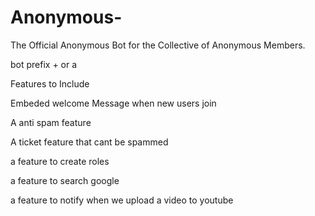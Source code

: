 # Anonymous-
The Official Anonymous Bot for the Collective of Anonymous Members.

bot prefix + or a

Features to Include 

Embeded welcome Message when new users join 

A anti spam feature 

A ticket feature that cant be spammed 

a feature to create roles

a feature to search google 

a feature to notify when we upload a video to youtube
